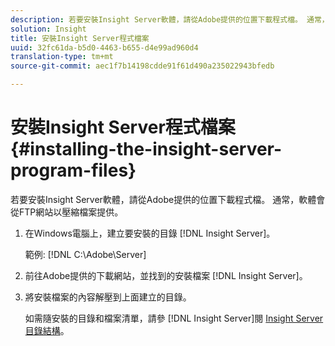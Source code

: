 ```yaml
---
description: 若要安裝Insight Server軟體，請從Adobe提供的位置下載程式檔。 通常，軟體會從FTP網站以壓縮檔案提供。
solution: Insight
title: 安裝Insight Server程式檔案
uuid: 32fc61da-b5d0-4463-b655-d4e99ad960d4
translation-type: tm+mt
source-git-commit: aec1f7b14198cdde91f61d490a235022943bfedb

---
```



# 安裝Insight Server程式檔案{#installing-the-insight-server-program-files}

若要安裝Insight Server軟體，請從Adobe提供的位置下載程式檔。 通常，軟體會從FTP網站以壓縮檔案提供。

1. 在Windows電腦上，建立要安裝的目錄 [!DNL Insight Server]。

   範例: [!DNL C:\Adobe\Server]

1. 前往Adobe提供的下載網站，並找到的安裝檔案 [!DNL Insight Server]。
1. 將安裝檔案的內容解壓到上面建立的目錄。

   如需隨安裝的目錄和檔案清單，請參 [!DNL Insight Server]閱 [Insight Server目錄結構](../../../../home/c-inst-svr/c-cfg-stgs-ref/c-ins-svr-dir-str.md#concept-5bcc8cf6d4d44fa6be43a97d23d1a20c)。

